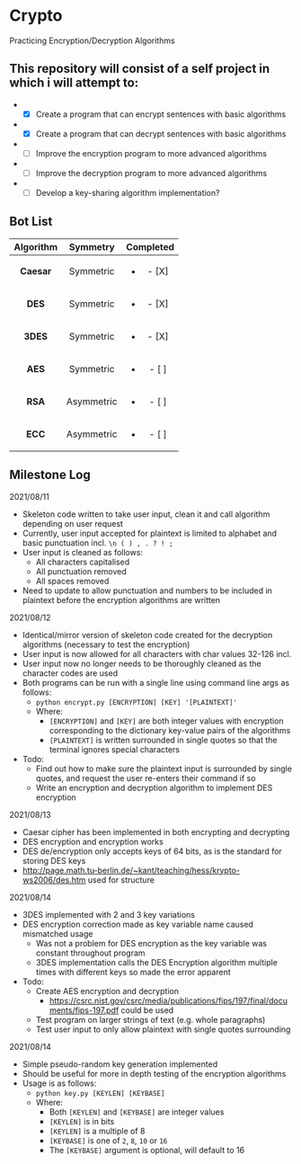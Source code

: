 # Crypto
Practicing Encryption/Decryption Algorithms

## This repository will consist of a self project in which i will attempt to:
  *  - [X] Create a program that can encrypt sentences with basic algorithms
  *  - [X] Create a program that can decrypt sentences with basic algorithms
  *  - [ ] Improve the encryption program to more advanced algorithms
  *  - [ ] Improve the decryption program to more advanced algorithms
  *  - [ ] Develop a key-sharing algorithm implementation?

## Bot List

Algorithm | Symmetry | Completed
 :---:|:---:|:---:
**Caesar** | Symmetric |  <ul><li>- [X] </li></ul>
**DES** | Symmetric |  <ul><li>- [X] </li></ul>
**3DES** | Symmetric |  <ul><li>- [X] </li></ul>
**AES** | Symmetric |  <ul><li>- [ ] </li></ul>
**RSA** | Asymmetric |  <ul><li>- [ ] </li></ul>
**ECC** | Asymmetric |  <ul><li>- [ ] </li></ul>

## Milestone Log

2021/08/11
  * Skeleton code written to take user input, clean it and call algorithm depending on user request
  * Currently, user input accepted for plaintext is limited to alphabet and basic punctuation incl. `\n ( ) , . ? ! ;`
  * User input is cleaned as follows:
    * All characters capitalised
    * All punctuation removed
    * All spaces removed
  * Need to update to allow punctuation and numbers to be included in plaintext before the encryption algorithms are written

2021/08/12
  * Identical/mirror version of skeleton code created for the decryption algorithms (necessary to test the encryption)
  * User input is now allowed for all characters with char values 32-126 incl.
  * User input now no longer needs to be thoroughly cleaned as the character codes are used
  * Both programs can be run with a single line using command line args as follows:
    * `python encrypt.py [ENCRYPTION] [KEY] '[PLAINTEXT]'`
    * Where:
      * `[ENCRYPTION]` and `[KEY]` are both integer values with encryption corresponding to the dictionary key-value pairs of the algorithms
      * `[PLAINTEXT]` is written surrounded in single quotes so that the terminal ignores special characters
  * Todo:
    * Find out how to make sure the plaintext input is surrounded by single quotes, and request the user re-enters their command if so
    * Write an encryption and decryption algorithm to implement DES encryption

2021/08/13
  * Caesar cipher has been implemented in both encrypting and decrypting
  * DES encryption and encryption works
  * DES de/encryption only accepts keys of 64 bits, as is the standard for storing DES keys
  * http://page.math.tu-berlin.de/~kant/teaching/hess/krypto-ws2006/des.htm used for structure

2021/08/14
  * 3DES implemented with 2 and 3 key variations
  * DES encryption correction made as key variable name caused mismatched usage
    * Was not a problem for DES encryption as the key variable was constant throughout program
    * 3DES implementation calls the DES Encryption algorithm multiple times with different keys so made the error apparent
  * Todo:
    * Create AES encryption and decryption
      * https://csrc.nist.gov/csrc/media/publications/fips/197/final/documents/fips-197.pdf could be used
    * Test program on larger strings of text (e.g. whole paragraphs)
    * Test user input to only allow plaintext with single quotes surrounding

2021/08/14
  * Simple pseudo-random key generation implemented
  * Should be useful for more in depth testing of the encryption algorithms
  * Usage is as follows:
    * `python key.py [KEYLEN] [KEYBASE]`
    * Where:
      * Both `[KEYLEN]` and `[KEYBASE]` are integer values
      * `[KEYLEN]` is in bits
      * `[KEYLEN]` is a multiple of 8
      * `[KEYBASE]` is one of `2`, `8`, `10` or `16`
      * The `[KEYBASE]` argument is optional, will default to 16

